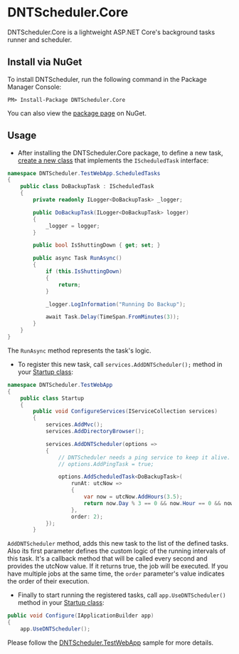 DNTScheduler.Core
=======
DNTScheduler.Core is a lightweight ASP.NET Core's background tasks runner and scheduler.

Install via NuGet
-----------------
To install DNTScheduler, run the following command in the Package Manager Console:

```
PM> Install-Package DNTScheduler.Core
```

You can also view the [package page](http://www.nuget.org/packages/DNTScheduler.Core/) on NuGet.

## Usage
* After installing the DNTScheduler.Core package, to define a new task, [create a new class](/src/DNTScheduler.TestWebApp/ScheduledTasks/) that implements the `IScheduledTask` interface:
```csharp
namespace DNTScheduler.TestWebApp.ScheduledTasks
{
    public class DoBackupTask : IScheduledTask
    {
        private readonly ILogger<DoBackupTask> _logger;

        public DoBackupTask(ILogger<DoBackupTask> logger)
        {
            _logger = logger;
        }

        public bool IsShuttingDown { get; set; }

        public async Task RunAsync()
        {
            if (this.IsShuttingDown)
            {
                return;
            }

            _logger.LogInformation("Running Do Backup");

            await Task.Delay(TimeSpan.FromMinutes(3));
        }
    }
}
```
The `RunAsync` method represents the task's logic.

* To register this new task, call `services.AddDNTScheduler();` method in your [Startup class](/src/DNTScheduler.TestWebApp/Startup.cs):
```csharp
namespace DNTScheduler.TestWebApp
{
    public class Startup
    {
        public void ConfigureServices(IServiceCollection services)
        {
            services.AddMvc();
            services.AddDirectoryBrowser();

            services.AddDNTScheduler(options =>
            {
                // DNTScheduler needs a ping service to keep it alive. Set it to false if you don't need it.
                // options.AddPingTask = true;

                options.AddScheduledTask<DoBackupTask>(
                    runAt: utcNow =>
                    {
                        var now = utcNow.AddHours(3.5);
                        return now.Day % 3 == 0 && now.Hour == 0 && now.Minute == 1 && now.Second == 1;
                    },
                    order: 2);
            });
        }
```
`AddDNTScheduler` method, adds this new task to the list of the defined tasks. Also its first parameter defines the custom logic of the running intervals of this task. It's a callback method that will be called every second and provides the utcNow value. If it returns true, the job will be executed.
If you have multiple jobs at the same time, the `order` parameter's value indicates the order of their execution.

* Finally to start running the registered tasks, call `app.UseDNTScheduler()` method in your [Startup class](/src/DNTScheduler.TestWebApp/Startup.cs):
```csharp
public void Configure(IApplicationBuilder app)
{
    app.UseDNTScheduler();
```


Please follow the [DNTScheduler.TestWebApp](/src/DNTScheduler.TestWebApp) sample for more details.